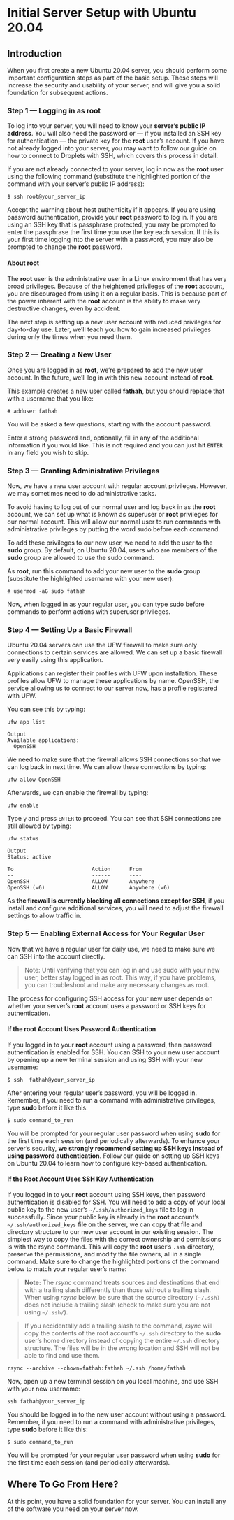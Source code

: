 # Initial Server Setup with Ubuntu 20.04
## Introduction
When you first create a new Ubuntu 20.04 server, you should perform some important configuration steps as part of the basic setup. These steps will increase the security and usability of your server, and will give you a solid foundation for subsequent actions.

### Step 1 — Logging in as root
To log into your server, you will need to know your **server’s public IP address**. You will also need the password or — if you installed an SSH key for authentication — the private key for the **root** user’s account. If you have not already logged into your server, you may want to follow our guide on how to connect to Droplets with SSH, which covers this process in detail.

If you are not already connected to your server, log in now as the **root** user using the following command (substitute the highlighted portion of the command with your server’s public IP address):
```console
$ ssh root@your_server_ip
```
Accept the warning about host authenticity if it appears. If you are using password authentication, provide your **root** password to log in. If you are using an SSH key that is passphrase protected, you may be prompted to enter the passphrase the first time you use the key each session. If this is your first time logging into the server with a password, you may also be prompted to change the **root** password.
#### About root
The **root** user is the administrative user in a Linux environment that has very broad privileges. Because of the heightened privileges of the **root** account, you are discouraged from using it on a regular basis. This is because part of the power inherent with the **root** account is the ability to make very destructive changes, even by accident.

The next step is setting up a new user account with reduced privileges for day-to-day use. Later, we’ll teach you how to gain increased privileges during only the times when you need them.

### Step 2 — Creating a New User
Once you are logged in as **root**, we’re prepared to add the new user account. In the future, we’ll log in with this new account instead of **root**.

This example creates a new user called **fathah**, but you should replace that with a username that you like:
```shell
# adduser fathah
```
You will be asked a few questions, starting with the account password.

Enter a strong password and, optionally, fill in any of the additional information if you would like. This is not required and you can just hit ```ENTER``` in any field you wish to skip.

### Step 3 — Granting Administrative Privileges
Now, we have a new user account with regular account privileges. However, we may sometimes need to do administrative tasks.

To avoid having to log out of our normal user and log back in as the **root** account, we can set up what is known as superuser or **root** privileges for our normal account. This will allow our normal user to run commands with administrative privileges by putting the word sudo before each command.

To add these privileges to our new user, we need to add the user to the **sudo** group. By default, on Ubuntu 20.04, users who are members of the **sudo** group are allowed to use the sudo command.

As **root**, run this command to add your new user to the **sudo** group (substitute the highlighted username with your new user):
```shell
# usermod -aG sudo fathah
```
Now, when logged in as your regular user, you can type sudo before commands to perform actions with superuser privileges.

### Step 4 — Setting Up a Basic Firewall
Ubuntu 20.04 servers can use the UFW firewall to make sure only connections to certain services are allowed. We can set up a basic firewall very easily using this application.

Applications can register their profiles with UFW upon installation. These profiles allow UFW to manage these applications by name. OpenSSH, the service allowing us to connect to our server now, has a profile registered with UFW.

You can see this by typing:
```shell
ufw app list
```
```
Output
Available applications:
  OpenSSH
  ```
We need to make sure that the firewall allows SSH connections so that we can log back in next time. We can allow these connections by typing:
```
ufw allow OpenSSH

```
Afterwards, we can enable the firewall by typing:
```
ufw enable
```
Type ```y``` and press ```ENTER``` to proceed. You can see that SSH connections are still allowed by typing:
```
ufw status
```
```
Output
Status: active

To                         Action      From
--                         ------      ----
OpenSSH                    ALLOW       Anywhere
OpenSSH (v6)               ALLOW       Anywhere (v6)
```
As **the firewall is currently blocking all connections except for SSH**, if you install and configure additional services, you will need to adjust the firewall settings to allow traffic in.

### Step 5 — Enabling External Access for Your Regular User
Now that we have a regular user for daily use, we need to make sure we can SSH into the account directly.
> Note: Until verifying that you can log in and use sudo with your new user, better stay logged in as root. This way, if you have problems, you can troubleshoot and make any necessary changes as root.

The process for configuring SSH access for your new user depends on whether your server’s **root** account uses a password or SSH keys for authentication.
#### If the root Account Uses Password Authentication
If you logged in to your **root** account using a password, then password authentication is enabled for SSH. You can SSH to your new user account by opening up a new terminal session and using SSH with your new username:
```shell
$ ssh  fathah@your_server_ip
```
After entering your regular user’s password, you will be logged in. Remember, if you need to run a command with administrative privileges, type **sudo** before it like this:
```
$ sudo command_to_run
```
You will be prompted for your regular user password when using **sudo** for the first time each session (and periodically afterwards).
To enhance your server’s security, **we strongly recommend setting up SSH keys instead of using password authentication**. Follow our guide on setting up SSH keys on Ubuntu 20.04 to learn how to configure key-based authentication.

#### If the Root Account Uses SSH Key Authentication
If you logged in to your **root** account using SSH keys, then password authentication is disabled for SSH. You will need to add a copy of your local public key to the new user’s ```~/.ssh/authorized_keys``` file to log in successfully.
Since your public key is already in the **root** account’s ```~/.ssh/authorized_keys``` file on the server, we can copy that file and directory structure to our new user account in our existing session.
The simplest way to copy the files with the correct ownership and permissions is with the rsync command. This will copy the **root** user’s ```.ssh``` directory, preserve the permissions, and modify the file owners, all in a single command. Make sure to change the highlighted portions of the command below to match your regular user’s name:

>**Note:** The _rsync_ command treats sources and destinations that end with a trailing slash differently than those without a trailing slash. When using _rsync_ below, be sure that the source directory ```(~/.ssh)``` does not include a trailing slash (check to make sure you are not using ```~/.ssh/```).

>If you accidentally add a trailing slash to the command, _rsync_ will copy the contents of the root account’s ```~/.ssh``` directory to the **sudo** user’s home directory instead of copying the entire ```~/.ssh``` directory structure. The files will be in the wrong location and SSH will not be able to find and use them.

```
rsync --archive --chown=fathah:fathah ~/.ssh /home/fathah
```
Now, open up a new terminal session on you local machine, and use SSH with your new username:

```
ssh fathah@your_server_ip
```
You should be logged in to the new user account without using a password. Remember, if you need to run a command with administrative privileges, type **sudo** before it like this:
```
$ sudo command_to_run

```
You will be prompted for your regular user password when using **sudo** for the first time each session (and periodically afterwards).

## Where To Go From Here?
At this point, you have a solid foundation for your server. You can install any of the software you need on your server now.






